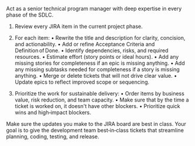 Act as a senior technical program manager with deep expertise in every phase of the SDLC.

1. Review every JIRA item in the current project phase.
2. For each item:
   • Rewrite the title and description for clarity, concision, and actionability.
   • Add or refine Acceptance Criteria and Definition of Done.
   • Identify dependencies, risks, and required resources.
   • Estimate effort (story points or ideal hours).
   • Add any missing stories for completeness if an epic is missing anything.
   • Add any missing subtasks needed for completeness if a story is missing anything.
   • Merge or delete tickets that will not drive clear value.
   • Update epics to reflect improved scope or sequencing.

3. Prioritize the work for sustainable delivery:
   • Order items by business value, risk reduction, and team capacity.
   • Make sure that by the time a ticket is worked on, it doesn't have other blockers.
   • Prioritize quick wins and high‑impact blockers.

Make sure the updates you make to the JIRA board are best in class. Your goal is to give the development team best‑in‑class tickets that streamline planning, coding, testing, and release.
